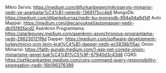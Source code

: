 Mikro Servis: https://medium.com/@furkanbegen/mikroservis-mimarisi-nedir-ve-avantajlar%C4%B1-nelerdir-1369175cc4e6
MongoDb: https://medium.com/@berkekurnaz/nedir-bu-mongodb-994a94a9d1df
Auto Mapper: https://medium.com/@ecanyuksel/automapper-nedir-db05f85facd2
Asenkron Programlama: https://atarikguney.medium.com/asenkron-asynchronous-programlama-nedir-296230121f9d
Dapper: https://medium.com/software-development-turkey/micro-orm-lerin-kral%C4%B1-dapper-nedir-ec5838b115ac
Onion Mimarisi: https://fatih-gunalp.medium.com/1-asp-net-coreda-onion-mimarisine-genel-bak%C4%B1%C5%9F-67940d3c43d8
CQRS: https://sefikcankanber.medium.com/cqrs-command-query-responsibility-segregation-nedir-16b196376389

